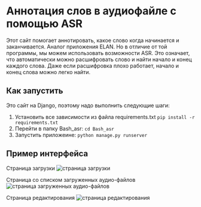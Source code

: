 # Аннотация слов в аудиофайле с помощью ASR

Этот сайт помогает аннотировать, какое слово когда начинается и заканчивается.
Аналог приложения ELAN. Но в отличие от той программы, мы можем использовать возможности ASR.
Это означает, что автоматически можно расшифровать слово и найти начало и конец каждого слова.
Даже если расшифровка плохо работает, начало и конец слова можно легко найти.

## Как запустить

Это сайт на Django, поэтому надо выполнить следующие шаги:
1. Установить все зависимости из файла requirements.txt `pip install -r requirements.txt`
2. Перейти в папку Bash_asr: `cd Bash_asr`
3. Запустить приложеине: `python manage.py runserver`


## Пример интерфейса
Страница загрузки
![страница загрузки](./img/img1.png "Title")

Страница со списком загруженных аудио-файлов
![страница загруженных аудио-файлов](./img/img2.png "Title")

Страница редактирования
![страница редактирования](./img/img3.png "Title")

